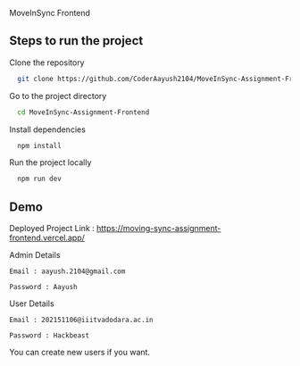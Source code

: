 

MoveInSync Frontend


## Steps to run the project



Clone the repository

```bash
  git clone https://github.com/CoderAayush2104/MoveInSync-Assignment-Frontend.git
```

Go to the project directory

```bash
  cd MoveInSync-Assignment-Frontend
```

Install dependencies
```bash
  npm install
```
Run the project locally

```bash
  npm run dev
```


## Demo

Deployed Project Link :
https://moving-sync-assignment-frontend.vercel.app/

Admin Details 

    Email : aayush.2104@gmail.com

    Password : Aayush

User Details 

    Email : 202151106@iiitvadodara.ac.in

    Password : Hackbeast

You can create new users if you want.


